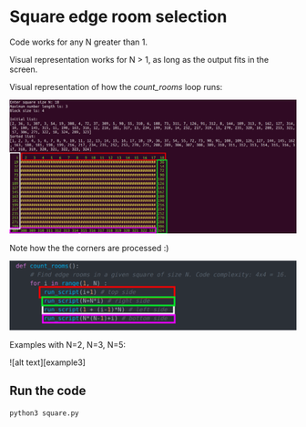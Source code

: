 # Square edge room selection

Code works for any N greater than 1.

Visual representation works for N > 1, as long as the output fits in the screen.

Visual representation of how the *count_rooms* loop runs:

![alt text][example1]

Note how the the corners are processed :)

![alt text][example2]

Examples with N=2, N=3, N=5:

![alt text][example3]

[example1]: https://raw.githubusercontent.com/juozasget/square_challange/master/img/example1.png "Visual example 1"
[example2]: https://raw.githubusercontent.com/juozasget/square_challange/master/img/example2.png "Visual example 2"
[example2]: https://raw.githubusercontent.com/juozasget/square_challange/master/img/example3.png "Visual example 3"

## Run the code

```
python3 square.py
```
